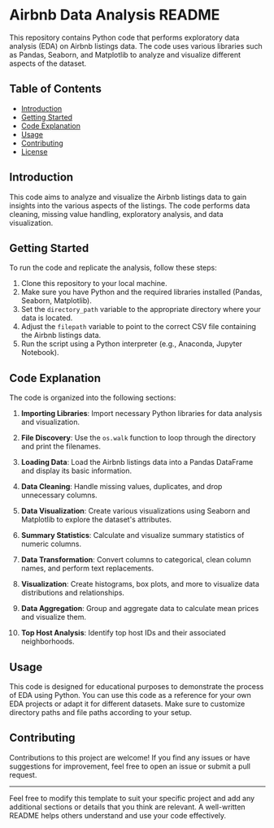 # Airbnb Data Analysis README

This repository contains Python code that performs exploratory data analysis (EDA) on Airbnb listings data. The code uses various libraries such as Pandas, Seaborn, and Matplotlib to analyze and visualize different aspects of the dataset.

## Table of Contents

- [Introduction](#introduction)
- [Getting Started](#getting-started)
- [Code Explanation](#code-explanation)
- [Usage](#usage)
- [Contributing](#contributing)
- [License](#license)

## Introduction

This code aims to analyze and visualize the Airbnb listings data to gain insights into the various aspects of the listings. The code performs data cleaning, missing value handling, exploratory analysis, and data visualization.

## Getting Started

To run the code and replicate the analysis, follow these steps:

1. Clone this repository to your local machine.
2. Make sure you have Python and the required libraries installed (Pandas, Seaborn, Matplotlib).
3. Set the `directory_path` variable to the appropriate directory where your data is located.
4. Adjust the `filepath` variable to point to the correct CSV file containing the Airbnb listings data.
5. Run the script using a Python interpreter (e.g., Anaconda, Jupyter Notebook).

## Code Explanation

The code is organized into the following sections:

1. **Importing Libraries**: Import necessary Python libraries for data analysis and visualization.

2. **File Discovery**: Use the `os.walk` function to loop through the directory and print the filenames.

3. **Loading Data**: Load the Airbnb listings data into a Pandas DataFrame and display its basic information.

4. **Data Cleaning**: Handle missing values, duplicates, and drop unnecessary columns.

5. **Data Visualization**: Create various visualizations using Seaborn and Matplotlib to explore the dataset's attributes.

6. **Summary Statistics**: Calculate and visualize summary statistics of numeric columns.

7. **Data Transformation**: Convert columns to categorical, clean column names, and perform text replacements.

8. **Visualization**: Create histograms, box plots, and more to visualize data distributions and relationships.

9. **Data Aggregation**: Group and aggregate data to calculate mean prices and visualize them.

10. **Top Host Analysis**: Identify top host IDs and their associated neighborhoods.

## Usage

This code is designed for educational purposes to demonstrate the process of EDA using Python. You can use this code as a reference for your own EDA projects or adapt it for different datasets. Make sure to customize directory paths and file paths according to your setup.

## Contributing

Contributions to this project are welcome! If you find any issues or have suggestions for improvement, feel free to open an issue or submit a pull request.


---

Feel free to modify this template to suit your specific project and add any additional sections or details that you think are relevant. A well-written README helps others understand and use your code effectively.
